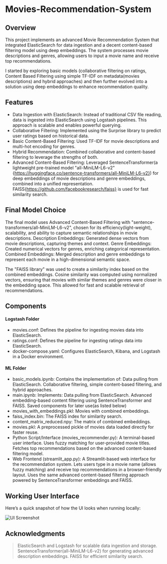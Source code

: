 # **Movies-Recommendation-System**

## **Overview**
This project implements an advanced Movie Recommendation System that integrated ElasticSearch for data ingestion and a decent content-based filtering model using deep embeddings. The system processes movie descriptions and genres, allowing users to input a movie name and receive top recommendations.

I started by exploring basic models (collaborative filtering on ratings, Content Based Filtering using simple TF-IDF on metadata(movies descriptions) and hybrid approaches) and then further evolved into a solution using deep embeddings to enhance recommendation quality.

## **Features**
- Data Ingestion with ElasticSearch: Instead of traditional CSV file reading, data is ingested into ElasticSearch using Logstash pipelines. This approach is scalable and enables powerful querying.
- Collaborative Filtering: Implemented using the Surprise library to predict user ratings based on historical data.
- Basic Content-Based Filtering: Used TF-IDF for movie descriptions and multi-hot encoding for genres.
- Hybrid Recommendation: Combined collaborative and content-based filtering to leverage the strengths of both.
- Advanced Content-Based Filtering: Leveraged SentenceTransformer(a lightweight pre-trained model "all-MiniLM-L6-v2"{https://huggingface.co/sentence-transformers/all-MiniLM-L6-v2}) for deep embeddings of movie descriptions and genre embeddings, combined into a unified representation. FAISS{https://github.com/facebookresearch/faiss} is used for fast similarity search.

## **Final Model Choice**
The final model uses Advanced Content-Based Filtering with "sentence-transformers/all-MiniLM-L6-v2", chosen for its efficiency(light-weight), scalability, and ability to capture semantic relationships in movie descriptions.
Description Embeddings: Generated dense vectors from movie descriptions, capturing themes and context.
Genre Embeddings: Created numerical vectors for genres, enriching categorical representation.
Combined Embeddings: Merged description and genre embeddings to represent each movie in a high-dimensional semantic space.

The "FAISS library" was used to create a similarity index based on the combined embeddings.
Cosine similarity was computed using normalized vectors, ensuring that movies with similar themes and genres were closer in the embedding space. This allowed for fast and scalable retrieval of recommendations.

## **Components**
#### Logstash Folder
- movies.conf: Defines the pipeline for ingesting movies data into ElasticSearch.
- ratings.conf: Defines the pipeline for ingesting ratings data into ElasticSearch.
- docker-compose.yaml: Configures ElasticSearch, Kibana, and Logstash in a Docker environment.
#### ML Folder
- basic_models.ipynb: Contains the implementation of:
Data pulling from ElasticSearch.
Collaborative filtering, simple content-based filtering, and hybrid approaches.
- main.ipynb: Implements:
Data pulling from ElasticSearch.
Advanced embedding-based content filtering using SentenceTransformer and FAISS.
Saved components for later use(as listed below)
- movies_with_embeddings.pkl: Movies with combined embeddings.
- faiss_index.bin: The FAISS index for similarity search.
- content_matrix_reduced.npy: The matrix of combined embeddings.
- movies.pkl: A preprocessed pickle of movies data loaded directly for faster reuse.
- Python Script/Interface (movies_recommender.py):
A terminal-based user interface.
Uses fuzzy matching for user-provided movie titles.
Fetches top recommendations based on the advanced content-based filtering model.
- Web Frontend (streamlit_app.py):
A Streamlit-based web interface for the recommendation system. Lets users type in a movie name (allows fuzzy matching) and receive top recommendations in a browser-friendly layout.
Uses the same advanced content-based filtering approach powered by SentenceTransformer embeddings and FAISS.

## Working User Interface

Here’s a quick snapshot of how the UI looks when running locally:

![UI Screenshot](UI_screenshots/screenshotUI.jpg?raw=true "Movie Recommender UI")

## **Acknowledgments**
> ElasticSearch and Logstash for scalable data ingestion and storage.
> SentenceTransformer(all-MiniLM-L6-v2) for generating advanced description embeddings.
> FAISS for efficient similarity search.
